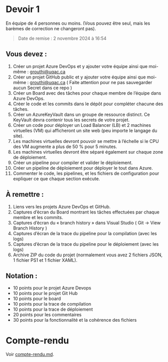 # Devoir 1

En équipe de 4 personnes ou moins. (Vous pouvez être seul, mais les barèmes de correction ne changeront pas).

> Date de remise : 2 novembre 2024 à 16:54

## Vous devez :
1. Créer un projet Azure DevOps et y ajouter votre équipe ainsi que moi-même : grouthi@uqac.ca
2. Créer un projet GitHub public et y ajouter votre équipe ainsi que moi-même : grouthi@uqac.ca ( Faite attention pour ne pas sauvegarder aucun Secret dans ce repo )
3. Créer un Board avec des tâches pour chaque membre de l’équipe dans Azure DevOps.
4. Créer le code et les commits dans le dépôt pour compléter chacune des tâches.
5. Créer un AzureKeyVault dans un groupe de ressource distinct. Ce KeyVault devra contenir tous les secrets de votre projet.
6. Créer un code pour déployer un Load Balancer (LB) et 2 machines virtuelles (VM) qui afficheront un site web (peu importe le langage du site).
7. Les machines virtuelles devront pouvoir se mettre à l’échelle si le CPU des VM augmente a plus de 50 % pour 5 minutes.
8. Les machines virtuelles devront être séparé également sur chaque zone de déploiement.
9. Créer un pipeline pour compiler et valider le déploiement.
10. Créer un pipeline de déploiement pour déployer le tout dans Azure.
11. Commenter le code, les pipelines, et les fichiers de configuration pour expliquer ce que chaque section exécute.
 
## À remettre :
1. Liens vers les projets Azure DevOps et GitHub.
2. Captures d’écran du Board montrant les tâches effectuées par chaque membre et les commits.
3. Captures d’écran du « branch history » dans Visual Studio ( Git -> View Branch History )
4. Captures d’écran de la trace du pipeline pour la compilation (avec les logs)
5. Captures d’écran de la trace du pipeline pour le déploiement (avec les logs)
6. Archive ZIP du code du projet (normalement vous avez 2 fichiers JSON, 1 fichier PS1 et 1 fichier XAML).

## Notation : 
- 10 points pour le projet Azure Devops
- 10 points pour le projet Git Hub
- 10 points pour le board
- 10 points pour la trace de compilation
- 10 points pour la trace de déploiement
- 20 points pour les commentaires
- 30 points pour la fonctionnalité et la cohérence des fichiers

# Compte-rendu
Voir [compte-rendu.md](./compte-rendu.md).